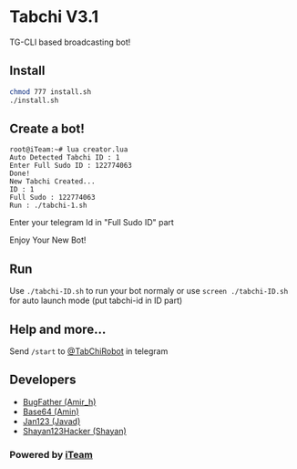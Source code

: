 # Tabchi V3.1

TG-CLI based broadcasting bot!

## Install
```bash
chmod 777 install.sh
./install.sh
```
## Create a bot!
```
root@iTeam:~# lua creator.lua
Auto Detected Tabchi ID : 1
Enter Full Sudo ID : 122774063
Done!
New Tabchi Created...
ID : 1
Full Sudo : 122774063
Run : ./tabchi-1.sh
```
Enter your telegram Id in "Full Sudo ID" part

Enjoy Your New Bot!
## Run
Use `./tabchi-ID.sh` to run your bot normaly or use `screen ./tabchi-ID.sh` for auto launch mode (put tabchi-id in ID part)

## Help and more...
Send `/start` to [@TabChiRobot](https://telegram.me/TabChiRobot) in telegram
## Developers

 * [BugFather (Amir_h)](https://telegram.me/BugFather)
 * [Base64 (Amin)](https://telegram.me/Base64)
 * [Jan123 (Javad)](https://telegram.me/XxX_Developer_XxX)
 * [Shayan123Hacker (Shayan)](https://telegram.me/Shayan123Hacker)

### Powered by [iTeam](https://telegram.me/iTeam_IR)
